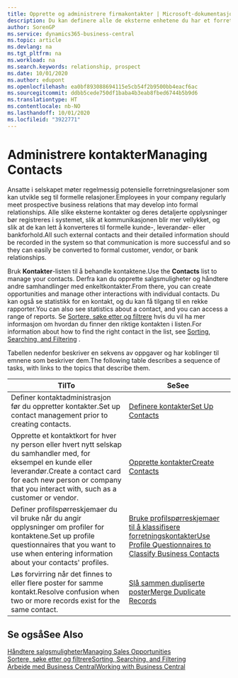 ```yaml
---
title: Opprette og administrere firmakontakter | Microsoft-dokumentasjon
description: Du kan definere alle de eksterne enhetene du har et forretningsforhold til (for eksempel prospekter, kunder, leverandører og konsulenter), som kontakter.
author: SorenGP
ms.service: dynamics365-business-central
ms.topic: article
ms.devlang: na
ms.tgt_pltfrm: na
ms.workload: na
ms.search.keywords: relationship, prospect
ms.date: 10/01/2020
ms.author: edupont
ms.openlocfilehash: ea0bf893088694115e5cb54f2b9500bb4eacf6ac
ms.sourcegitcommit: ddbb5cede750df1baba4b3eab8fbed6744b5b9d6
ms.translationtype: HT
ms.contentlocale: nb-NO
ms.lasthandoff: 10/01/2020
ms.locfileid: "3922771"
---
```

# <a name="managing-contacts"></a><span data-ttu-id="a8723-103">Administrere kontakter</span><span class="sxs-lookup"><span data-stu-id="a8723-103">Managing Contacts</span></span>

<span data-ttu-id="a8723-104">Ansatte i selskapet møter regelmessig potensielle forretningsrelasjoner som kan utvikle seg til formelle relasjoner.</span><span class="sxs-lookup"><span data-stu-id="a8723-104">Employees in your company regularly meet prospective business relations that may develop into formal relationships.</span></span> <span data-ttu-id="a8723-105">Alle slike eksterne kontakter og deres detaljerte opplysninger bør registreres i systemet, slik at kommunikasjonen blir mer vellykket, og slik at de kan lett å konverteres til formelle kunde-, leverandør- eller bankforhold.</span><span class="sxs-lookup"><span data-stu-id="a8723-105">All such external contacts and their detailed information should be recorded in the system so that communication is more successful and so they can easily be converted to formal customer, vendor, or bank relationships.</span></span>

<span data-ttu-id="a8723-106">Bruk **Kontakter**-listen til å behandle kontaktene.</span><span class="sxs-lookup"><span data-stu-id="a8723-106">Use the **Contacts** list to manage your contacts.</span></span> <span data-ttu-id="a8723-107">Derfra kan du opprette salgsmuligheter og håndtere andre samhandlinger med enkeltkontakter.</span><span class="sxs-lookup"><span data-stu-id="a8723-107">From there, you can create opportunities and manage other interactions with individual contacts.</span></span> <span data-ttu-id="a8723-108">Du kan også se statistikk for en kontakt, og du kan få tilgang til en rekke rapporter.</span><span class="sxs-lookup"><span data-stu-id="a8723-108">You can also see statistics about a contact, and you can access a range of reports.</span></span> <span data-ttu-id="a8723-109">Se [Sortere, søke etter og filtrere](ui-enter-criteria-filters.md) hvis du vil ha mer informasjon om hvordan du finner den riktige kontakten i listen.</span><span class="sxs-lookup"><span data-stu-id="a8723-109">For information about how to find the right contact in the list, see [Sorting, Searching, and Filtering](ui-enter-criteria-filters.md) .</span></span>  

<span data-ttu-id="a8723-110">Tabellen nedenfor beskriver en sekvens av oppgaver og har koblinger til emnene som beskriver dem.</span><span class="sxs-lookup"><span data-stu-id="a8723-110">The following table describes a sequence of tasks, with links to the topics that describe them.</span></span>

| <span data-ttu-id="a8723-111">Til</span><span class="sxs-lookup"><span data-stu-id="a8723-111">To</span></span> | <span data-ttu-id="a8723-112">Se</span><span class="sxs-lookup"><span data-stu-id="a8723-112">See</span></span> |
| --- | --- |
| <span data-ttu-id="a8723-113">Definer kontaktadministrasjon før du oppretter kontakter.</span><span class="sxs-lookup"><span data-stu-id="a8723-113">Set up contact management prior to creating contacts.</span></span> |[<span data-ttu-id="a8723-114">Definere kontakter</span><span class="sxs-lookup"><span data-stu-id="a8723-114">Set Up Contacts</span></span>](marketing-setup-contacts.md) |
| <span data-ttu-id="a8723-115">Opprette et kontaktkort for hver ny person eller hvert nytt selskap du samhandler med, for eksempel en kunde eller leverandør.</span><span class="sxs-lookup"><span data-stu-id="a8723-115">Create a contact card for each new person or company that you interact with, such as a customer or vendor.</span></span> |[<span data-ttu-id="a8723-116">Opprette kontakter</span><span class="sxs-lookup"><span data-stu-id="a8723-116">Create Contacts</span></span>](marketing-create-contact-companies.md) |
|<span data-ttu-id="a8723-117">Definer profilspørreskjemaer du vil bruke når du angir opplysninger om profiler for kontaktene.</span><span class="sxs-lookup"><span data-stu-id="a8723-117">Set up profile questionnaires that you want to use when entering information about your contacts' profiles.</span></span>|[<span data-ttu-id="a8723-118">Bruke profilspørreskjemaer til å klassifisere forretningskontakter</span><span class="sxs-lookup"><span data-stu-id="a8723-118">Use Profile Questionnaires to Classify Business Contacts</span></span>](marketing-create-contact-profile-questionnaire.md)|
|<span data-ttu-id="a8723-119">Løs forvirring når det finnes to eller flere poster for samme kontakt.</span><span class="sxs-lookup"><span data-stu-id="a8723-119">Resolve confusion when two or more records exist for the same contact.</span></span>|[<span data-ttu-id="a8723-120">Slå sammen dupliserte poster</span><span class="sxs-lookup"><span data-stu-id="a8723-120">Merge Duplicate Records</span></span>](sales-how-merge-duplicate-records.md)|

## <a name="see-also"></a><span data-ttu-id="a8723-121">Se også</span><span class="sxs-lookup"><span data-stu-id="a8723-121">See Also</span></span>

[<span data-ttu-id="a8723-122">Håndtere salgsmuligheter</span><span class="sxs-lookup"><span data-stu-id="a8723-122">Managing Sales Opportunities</span></span>](marketing-manage-sales-opportunities.md)  
[<span data-ttu-id="a8723-123">Sortere, søke etter og filtrere</span><span class="sxs-lookup"><span data-stu-id="a8723-123">Sorting, Searching, and Filtering</span></span>](ui-enter-criteria-filters.md)  
[<span data-ttu-id="a8723-124">Arbeide med Business Central</span><span class="sxs-lookup"><span data-stu-id="a8723-124">Working with Business Central</span></span>](ui-work-product.md)  
